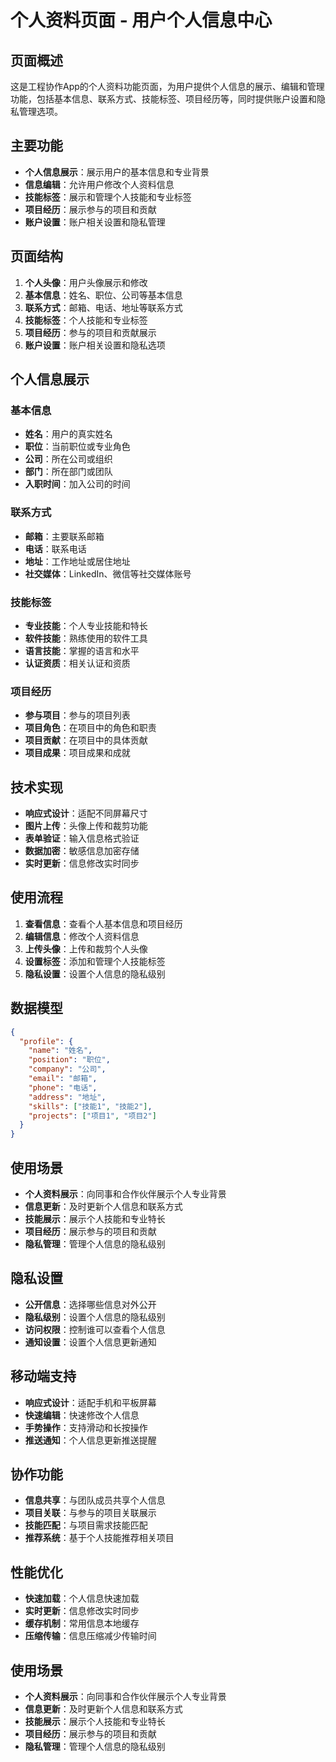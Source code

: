 # 个人资料页面 - 用户个人信息中心

## 页面概述
这是工程协作App的个人资料功能页面，为用户提供个人信息的展示、编辑和管理功能，包括基本信息、联系方式、技能标签、项目经历等，同时提供账户设置和隐私管理选项。

## 主要功能
- **个人信息展示**：展示用户的基本信息和专业背景
- **信息编辑**：允许用户修改个人资料信息
- **技能标签**：展示和管理个人技能和专业标签
- **项目经历**：展示参与的项目和贡献
- **账户设置**：账户相关设置和隐私管理

## 页面结构
1. **个人头像**：用户头像展示和修改
2. **基本信息**：姓名、职位、公司等基本信息
3. **联系方式**：邮箱、电话、地址等联系方式
4. **技能标签**：个人技能和专业标签
5. **项目经历**：参与的项目和贡献展示
6. **账户设置**：账户相关设置和隐私选项

## 个人信息展示
### 基本信息
- **姓名**：用户的真实姓名
- **职位**：当前职位或专业角色
- **公司**：所在公司或组织
- **部门**：所在部门或团队
- **入职时间**：加入公司的时间

### 联系方式
- **邮箱**：主要联系邮箱
- **电话**：联系电话
- **地址**：工作地址或居住地址
- **社交媒体**：LinkedIn、微信等社交媒体账号

### 技能标签
- **专业技能**：个人专业技能和特长
- **软件技能**：熟练使用的软件工具
- **语言技能**：掌握的语言和水平
- **认证资质**：相关认证和资质

### 项目经历
- **参与项目**：参与的项目列表
- **项目角色**：在项目中的角色和职责
- **项目贡献**：在项目中的具体贡献
- **项目成果**：项目成果和成就

## 技术实现
- **响应式设计**：适配不同屏幕尺寸
- **图片上传**：头像上传和裁剪功能
- **表单验证**：输入信息格式验证
- **数据加密**：敏感信息加密存储
- **实时更新**：信息修改实时同步

## 使用流程
1. **查看信息**：查看个人基本信息和项目经历
2. **编辑信息**：修改个人资料信息
3. **上传头像**：上传和裁剪个人头像
4. **设置标签**：添加和管理个人技能标签
5. **隐私设置**：设置个人信息的隐私级别

## 数据模型
```json
{
  "profile": {
    "name": "姓名",
    "position": "职位",
    "company": "公司",
    "email": "邮箱",
    "phone": "电话",
    "address": "地址",
    "skills": ["技能1", "技能2"],
    "projects": ["项目1", "项目2"]
  }
}
```

## 使用场景
- **个人资料展示**：向同事和合作伙伴展示个人专业背景
- **信息更新**：及时更新个人信息和联系方式
- **技能展示**：展示个人技能和专业特长
- **项目经历**：展示参与的项目和贡献
- **隐私管理**：管理个人信息的隐私级别

## 隐私设置
- **公开信息**：选择哪些信息对外公开
- **隐私级别**：设置个人信息的隐私级别
- **访问权限**：控制谁可以查看个人信息
- **通知设置**：设置个人信息更新通知

## 移动端支持
- **响应式设计**：适配手机和平板屏幕
- **快速编辑**：快速修改个人信息
- **手势操作**：支持滑动和长按操作
- **推送通知**：个人信息更新推送提醒

## 协作功能
- **信息共享**：与团队成员共享个人信息
- **项目关联**：与参与的项目关联展示
- **技能匹配**：与项目需求技能匹配
- **推荐系统**：基于个人技能推荐相关项目

## 性能优化
- **快速加载**：个人信息快速加载
- **实时更新**：信息修改实时同步
- **缓存机制**：常用信息本地缓存
- **压缩传输**：信息压缩减少传输时间

## 使用场景
- **个人资料展示**：向同事和合作伙伴展示个人专业背景
- **信息更新**：及时更新个人信息和联系方式
- **技能展示**：展示个人技能和专业特长
- **项目经历**：展示参与的项目和贡献
- **隐私管理**：管理个人信息的隐私级别
